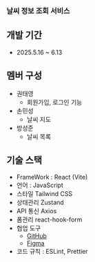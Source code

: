 ### 날씨 정보 조회 서비스

## 개발 기간
- 2025.5.16 ~ 6.13

## 멤버 구성
* 권태영
  - 회원가입, 로그인 기능 
* 손민성
  - 날씨 지도
* 방성준
  - 날씨 목록
 
## 기술 스택
- FrameWork : React (Vite)
- 언어 : JavaScript
- 스타일 Tailwind CSS
- 상태관리 Zustand
- API 통신 Axios
- 폼관리 react-hook-form
- 협업 도구
  + [GitHub](https://github.com/9oormthon-FE-Study-Project/Weather_TeamB)
  + [Figma](https://www.figma.com/design/xnY7Fqic6las7Q7HVxWhFx/FE-study?node-id=60-2&p=f&t=Zwi4UPYdwWQoXOgi-0)
- 코드 규칙 : ESLint, Prettier

